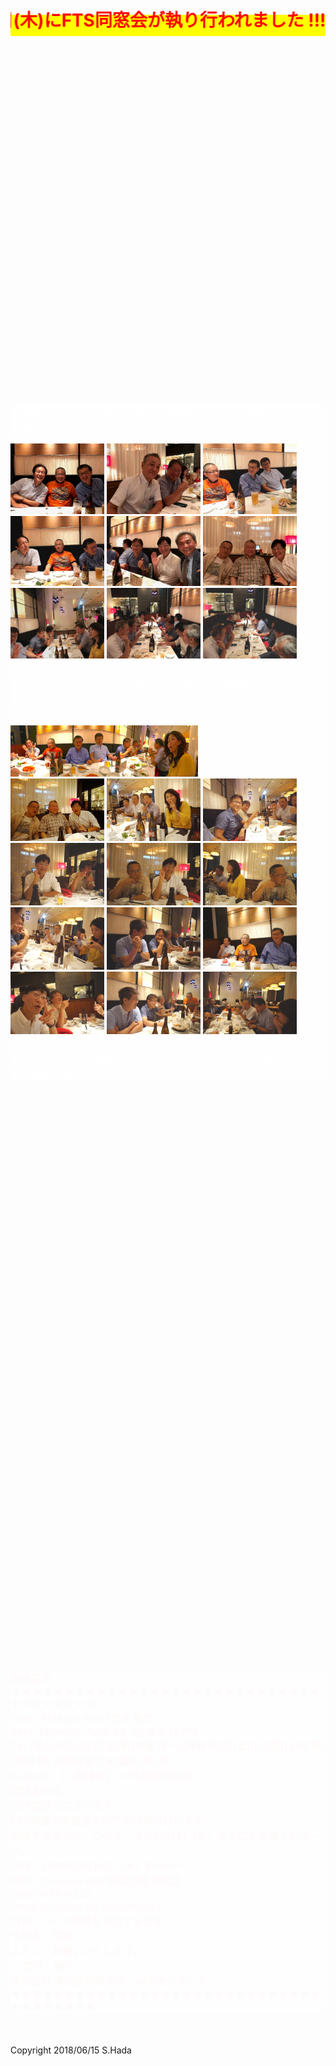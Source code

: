 
<html lang="ja">
 <head>
  <meta charset="utf-8" />

<style type="text/css">
  p {
color: #fffafa;
font-size: 1.5em;
 }
<!--
 .red {color:#ff0000;}
 .grey {color:#999999;}
 .snow {color:#fffafa;}
 .yellow {color:#ff0000; background:#ffff00;}
 .blue {color:#0000ff;}
 .white {color:#ffffff; blinking;}
 .waku {border:2px dotted #99cc66;
　　　　　　line-height: 200%;
　　　　　　padding: 10px;}
 -->
	
 #preview{
	position: relative;
	border: 3px solid #333;
	background: #444;
	padding: 5px;
	display: none;
	color: #FFF;
	text-align: center;
}

    body { background: url(https://torokoid.github.io/fts/20180614_01.JPG) repeat-y top center fixed;  background-size:contain; "} 
   </style> 
</head>
<body>
<h1><span class="yellow"><marquee behavior="alternate">!!! 2018年6月14日(木)にFTS同窓会が執り行われました !!!</marquee></span></h1>
<p align="right"><marquee direction="right" scrollamount="20" width="30%">(^_^)/~hada</marquee></p>
<br><br><br><br><br><br><br><br><br><br><br><br><br><br><br><br><br><br><br><br><br><br><br><br><br><br><br><br><br>

<div style="background-color:rgb(255,255,255,0.3);">
<h3><span class="white">↓ 画像はクリックで拡大します。閲覧後はブラウザの戻るボタンでお戻りください。</span></h3>
<a href="20180614_05.jpg" class="preview"><img src="20180614_05.jpg" alt="サンプル画像" width="150" /></a>
<a href="20180614_03.jpg" class="preview"><img src="20180614_03.jpg" alt="サンプル画像" width="150" /></a>
<a href="20180614_04.jpg" class="preview"><img src="20180614_04.jpg" alt="サンプル画像" width="150" /></a>
<a href="20180614_02.jpg" class="preview"><img src="20180614_02.jpg" alt="サンプル画像" width="150" /></a>
<a href="20180614_06.jpg" class="preview"><img src="20180614_06.jpg" alt="サンプル画像" width="150" /></a>
<a href="20180614_07.jpg" class="preview"><img src="20180614_07.jpg" alt="サンプル画像" width="150" /></a>
<a href="20180614_08.jpg" class="preview"><img src="20180614_08.jpg" alt="サンプル画像" width="150" /></a>
<a href="20180614_09.jpg" class="preview"><img src="20180614_09.jpg" alt="サンプル画像" width="150" /></a>
<a href="20180614_10.jpg" class="preview"><img src="20180614_10.jpg" alt="サンプル画像" width="150" /></a>
<h3><span class="white">← パノラマ・マジックで、横山さんの手が千手観音になったり、誰だかわからない女性がいたりします。</span></h3><br>
<a href="20180614_11.JPG" class="preview"><img src="20180614_11.JPG" alt="サンプル画像" width="300" /></a><br>
<a href="20180614_12.JPG" class="preview"><img src="20180614_12.JPG" alt="サンプル画像" width="150" /></a>
<a href="20180614_13.JPG" class="preview"><img src="20180614_13.JPG" alt="サンプル画像" width="150" /></a>
<a href="20180614_14.JPG" class="preview"><img src="20180614_14.JPG" alt="サンプル画像" width="150" /></a>
<a href="20180614_15.JPG" class="preview"><img src="20180614_15.JPG" alt="サンプル画像" width="150" /></a>
<a href="20180614_16.JPG" class="preview"><img src="20180614_16.JPG" alt="サンプル画像" width="150" /></a>
<a href="20180614_17.JPG" class="preview"><img src="20180614_17.JPG" alt="サンプル画像" width="150" /></a>
<a href="20180614_18.JPG" class="preview"><img src="20180614_18.JPG" alt="サンプル画像" width="150" /></a>
<a href="20180614_19.JPG" class="preview"><img src="20180614_19.JPG" alt="サンプル画像" width="150" /></a>
<a href="20180614_20.JPG" class="preview"><img src="20180614_20.JPG" alt="サンプル画像" width="150" /></a>
<a href="20180614_21.JPG" class="preview"><img src="20180614_21.JPG" alt="サンプル画像" width="150" /></a>
<a href="20180614_22.JPG" class="preview"><img src="20180614_22.JPG" alt="サンプル画像" width="150" /></a>
<a href="20180614_23.JPG" class="preview"><img src="20180614_23.JPG" alt="サンプル画像" width="150" /></a>
<h3><span class="white">パノラマから上は櫛田さんiPhone、パノラマから下は緑川さんカメラ、背景画像は里村さんiPhooneでした。</span></h3></div>

<br><br><br><br><br><br><br><br><br><br><br><br><br><br><br><br><br><br><br><br><br><br><br><br><br><br><br><br><br><br><br><br><br><br><br><br>
<div style="background-color:rgb(255,255,255,0.2);">
<h3><span class="snow">開催宣言<br>
★★★★★★★★★★★★★★★★★★★★★★★★★★★★★★★★★★★★★<br>
From: Masayo Arai (荒井 雅代)<br>
Sent: Monday, June 04, 2018 2:12 PM<br>
To: (横山 利夫)(矢口 忠博)(加藤 秀一)(斉藤 祐司)(澁川 岳郎)(小林 実)(羽田 智) 加藤正彰さま(鎌田 豊),他<br>
Subject: 【人数確認】　FTS関連同窓会　<br>
関係者各位<br>
お世話様でございます。<br>
FTS関連の同窓会を以下の日程で行います。<br>
参加できる方は、このメールに6月7日（木）までにお返事くださーい。<br>
日時：2018年6月14日（木）19:00～<br>
場所：Chinese Grill 随園別館 京橋店<br>
        050-3476-0232<br>
        https://r.gnavi.co.jp/p386002/<br>
内容：コース料理を注文する予定<br>
予約名：荒井<br>
よろしくお願いいたします。<br>　
荒井　雅代<br>
株式会社 本田技術研究所　R&DセンターＸ<br>
★★★★★★★★★★★★★★★★★★★★★★★★★★★★★★★★★★★★★<br></span></h3>
</div>
  </body>
</html>
<br><br>

<!-- フッタ -->
 <footer>
 Copyright 2018/06/15 S.Hada
 </footer>
